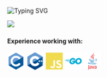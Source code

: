 ![Typing SVG](https://readme-typing-svg.demolab.com/?lines=Mikkel+Tygesen;mtygesen)

![](https://streak-stats.demolab.com/?user=mtygesen&theme=radical)

#### Experience working with:
<p align="left">
  <img src="https://raw.githubusercontent.com/devicons/devicon/master/icons/c/c-original.svg" alt="c" width="40" height="40"/>
  <img src="https://raw.githubusercontent.com/devicons/devicon/master/icons/cplusplus/cplusplus-original.svg" alt="cplusplus" width="40" height="40"/>
  <img src="https://raw.githubusercontent.com/devicons/devicon/master/icons/javascript/javascript-plain.svg" alt="nodejs" width="40" height="40"/>
  <img src="https://raw.githubusercontent.com/devicons/devicon/master/icons/go/go-original-wordmark.svg" alt="golang" width="40" height="40"/>
  <img src="https://raw.githubusercontent.com/devicons/devicon/master/icons/java/java-original-wordmark.svg" alt="golang" width="40" height="40"/>
</p>
